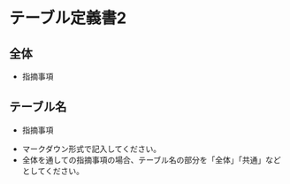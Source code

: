 # テーブル定義書2
## 全体
- 指摘事項

## テーブル名
- 指摘事項


* マークダウン形式で記入してください。
* 全体を通しての指摘事項の場合、テーブル名の部分を「全体」「共通」などとしてください。

